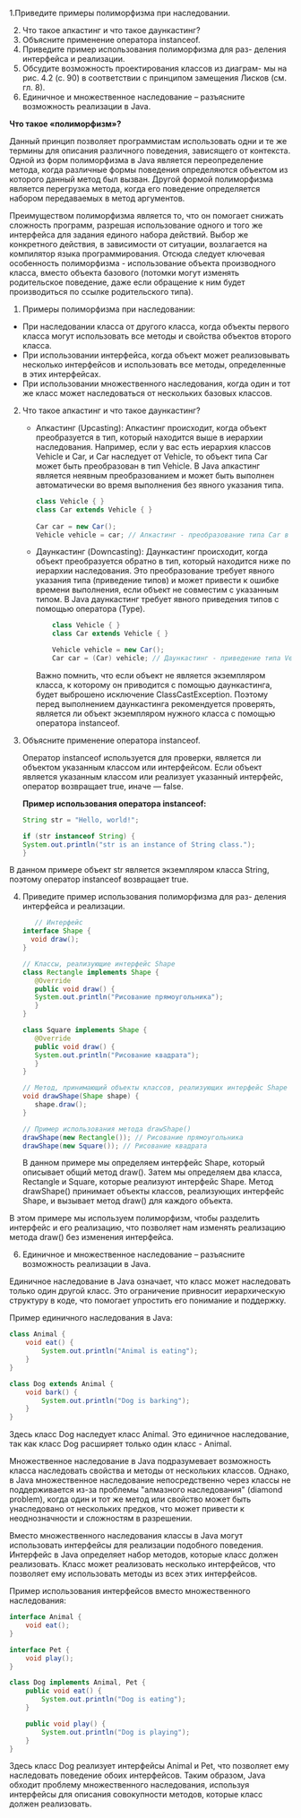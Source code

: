 1.Приведите примеры полиморфизма при наследовании.

2. Что такое апкастинг и что такое даункастинг?
3. Объясните применение оператора instanceof.
4. Приведите пример использования полиморфизма для раз-
   деления интерфейса и реализации.
5. Обсудите возможность проектирования классов из диаграм-
   мы на рис. 4.2 (с. 90) в соответствии с принципом замещения
   Лисков (см. гл. 8).
6. Единичное и множественное наследование – разъясните
   возможность реализации в Java.

**Что такое «полиморфизм»?**

Данный принцип позволяет программистам использовать одни и те же термины для описания различного поведения,
зависящего от контекста. Одной из форм полиморфизма в Java является переопределение метода, когда различные формы
поведения определяются объектом из которого данный метод был вызван. Другой формой полиморфизма является перегрузка
метода, когда его поведение определяется набором передаваемых в метод аргументов.

Преимуществом полиморфизма является то, что он помогает снижать сложность программ, разрешая использование одного и того
же интерфейса для задания единого набора действий. Выбор же конкретного действия, в зависимости от ситуации, возлагается
на компилятор языка программирования. Отсюда следует ключевая особенность полиморфизма - использование объекта
производного класса, вместо объекта базового (потомки могут изменять родительское поведение, даже если обращение к ним
будет производиться по ссылке родительского типа).

1. Примеры полиморфизма при наследовании:

* При наследовании класса от другого класса, когда объекты первого класса могут использовать все методы и свойства
  объектов второго класса.
* При использовании интерфейса, когда объект может реализовывать несколько интерфейсов и использовать все методы,
  определенные в этих интерфейсах.
* При использовании множественного наследования, когда один и тот же класс может наследоваться от нескольких базовых
  классов.

2. Что такое апкастинг и что такое даункастинг?

    * Апкастинг (Upcasting):
      Апкастинг происходит, когда объект преобразуется в тип, который находится выше в иерархии наследования.
      Например,
      если у вас есть иерархия классов Vehicle и Car, и Car наследует от Vehicle, то объект типа Car может быть
      преобразован в тип Vehicle.
      В Java апкастинг является неявным преобразованием и может быть выполнен автоматически во время выполнения без
      явного указания типа.
        ```java
        class Vehicle { }
        class Car extends Vehicle { }
          
        Car car = new Car();
        Vehicle vehicle = car; // Апкастинг - преобразование типа Car в тип Vehicle
        ```
    * Даункастинг (Downcasting):
      Даункастинг происходит, когда объект преобразуется обратно в тип, который находится ниже по иерархии
      наследования. Это преобразование требует явного указания типа (приведение типов) и может привести к
      ошибке
      времени выполнения, если объект не совместим с указанным типом.
      В Java даункастинг требует явного приведения типов с помощью оператора (Type).
        ```java
            class Vehicle { }
            class Car extends Vehicle { }
        
            Vehicle vehicle = new Car();
            Car car = (Car) vehicle; // Даункастинг - приведение типа Vehicle к типу Car
       ```
      Важно помнить, что если объект не является экземпляром класса, к которому он приводится с помощью
      даункастинга, будет выброшено исключение ClassCastException. Поэтому перед выполнением даункастинга
      рекомендуется проверять, является ли объект экземпляром нужного класса с помощью оператора instanceof.

3. Объясните применение оператора instanceof.

   Оператор instanceof используется для проверки, является ли объектом указанным классом или интерфейсом. Если объект
   является указанным классом или реализует указанный интерфейс, оператор возвращает true, иначе — false.

   **Пример использования оператора instanceof:**
    ```java
    String str = "Hello, world!";

    if (str instanceof String) {
    System.out.println("str is an instance of String class.");
    }

В данном примере объект str является экземпляром класса String, поэтому оператор instanceof возвращает true.

4. Приведите пример использования полиморфизма для раз-
   деления интерфейса и реализации.
   ```java
      // Интерфейс
   interface Shape { 
     void draw();
   }
   
   // Классы, реализующие интерфейс Shape
   class Rectangle implements Shape {
      @Override
      public void draw() {
      System.out.println("Рисование прямоугольника");
      }
   }
   
   class Square implements Shape {
      @Override
      public void draw() {
      System.out.println("Рисование квадрата");
      }
   }
   
   // Метод, принимающий объекты классов, реализующих интерфейс Shape
   void drawShape(Shape shape) {
      shape.draw();
   }
   
   // Пример использования метода drawShape()
   drawShape(new Rectangle()); // Рисование прямоугольника
   drawShape(new Square()); // Рисование квадрата
   ```
   В данном примере мы определяем интерфейс Shape, который описывает общий метод draw(). Затем мы определяем два класса,
   Rectangle и Square, которые реализуют интерфейс Shape. Метод drawShape() принимает объекты классов, реализующих
   интерфейс Shape, и вызывает метод draw() для каждого объекта.

В этом примере мы используем полиморфизм, чтобы разделить интерфейс и его реализацию, что позволяет нам изменять
реализацию метода draw() без изменения интерфейса.

6. Единичное и множественное наследование – разъясните
   возможность реализации в Java.

Единичное наследование в Java означает, что класс может наследовать только один другой класс. Это ограничение привносит
иерархическую структуру в коде, что помогает упростить его понимание и поддержку.

Пример единичного наследования в Java:

```java
class Animal {
    void eat() {
        System.out.println("Animal is eating");
    }
}

class Dog extends Animal {
    void bark() {
        System.out.println("Dog is barking");
    }
}
```

Здесь класс Dog наследует класс Animal. Это единичное наследование, так как класс Dog расширяет только один класс -
Animal.

Множественное наследование в Java подразумевает возможность класса наследовать свойства и методы от нескольких классов.
Однако, в Java множественное наследование непосредственно через классы не поддерживается из-за проблемы "алмазного
наследования" (diamond problem), когда один и тот же метод или свойство может быть унаследовано от нескольких предков,
что может привести к неоднозначности и сложностям в разрешении.

Вместо множественного наследования классы в Java могут использовать интерфейсы для реализации подобного поведения.
Интерфейс в Java определяет набор методов, которые класс должен реализовать. Класс может реализовать несколько
интерфейсов, что позволяет ему использовать методы из всех этих интерфейсов.

Пример использования интерфейсов вместо множественного наследования:

```java
interface Animal {
    void eat();
}

interface Pet {
    void play();
}

class Dog implements Animal, Pet {
    public void eat() {
        System.out.println("Dog is eating");
    }

    public void play() {
        System.out.println("Dog is playing");
    }
}
```

Здесь класс Dog реализует интерфейсы Animal и Pet, что позволяет ему наследовать поведение обоих интерфейсов. Таким
образом, Java обходит проблему множественного наследования, используя интерфейсы для описания совокупности методов,
которые класс должен реализовать.